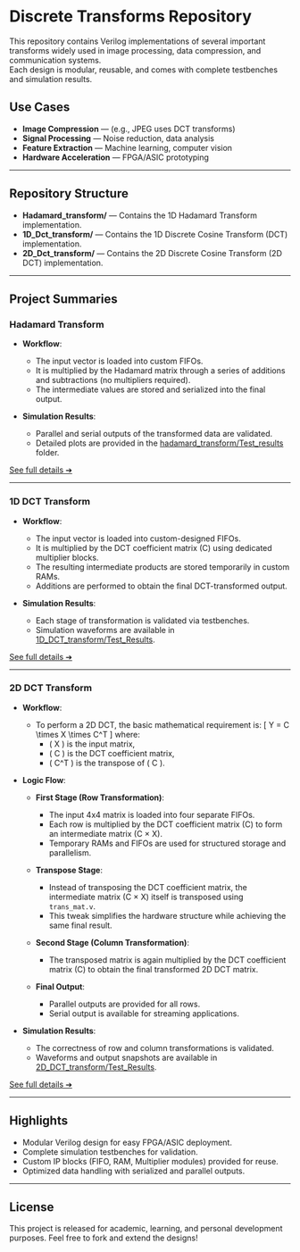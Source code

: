 # Discrete Transforms Repository

This repository contains Verilog implementations of several important transforms widely used in image processing, data compression, and communication systems.  
Each design is modular, reusable, and comes with complete testbenches and simulation results.

## Use Cases

- **Image Compression** — (e.g., JPEG uses DCT transforms)
- **Signal Processing** — Noise reduction, data analysis
- **Feature Extraction** — Machine learning, computer vision
- **Hardware Acceleration** — FPGA/ASIC prototyping

---

## Repository Structure

- **Hadamard_transform/** — Contains the 1D Hadamard Transform implementation.
- **1D_Dct_transform/** — Contains the 1D Discrete Cosine Transform (DCT) implementation.
- **2D_Dct_transform/** — Contains the 2D Discrete Cosine Transform (2D DCT) implementation.

---

## Project Summaries

### Hadamard Transform

- **Workflow**:
  - The input vector is loaded into custom FIFOs.
  - It is multiplied by the Hadamard matrix through a series of additions and subtractions (no multipliers required).
  - The intermediate values are stored and serialized into the final output.

- **Simulation Results**:
  - Parallel and serial outputs of the transformed data are validated.
  - Detailed plots are provided in the [hadamard_transform/Test_results](Hadamard_transform/Test_results/README.md) folder.

[See full details ➔](Hadamard_transform/README.md)

---

### 1D DCT Transform

- **Workflow**:
  - The input vector is loaded into custom-designed FIFOs.
  - It is multiplied by the DCT coefficient matrix (C) using dedicated multiplier blocks.
  - The resulting intermediate products are stored temporarily in custom RAMs.
  - Additions are performed to obtain the final DCT-transformed output.

- **Simulation Results**:
  - Each stage of transformation is validated via testbenches.
  - Simulation waveforms are available in [1D_DCT_transform/Test_Results](1D_DCT_transform/Test_Results/README.md).

[See full details ➔](1D_DCT_transform/README.md)

---

### 2D DCT Transform

- **Workflow**:
  - To perform a 2D DCT, the basic mathematical requirement is:
    \[
    Y = C \times X \times C^T
    \]
    where:
      - \( X \) is the input matrix,
      - \( C \) is the DCT coefficient matrix,
      - \( C^T \) is the transpose of \( C \).

- **Logic Flow**:
  - **First Stage (Row Transformation)**:
    - The input 4x4 matrix is loaded into four separate FIFOs.
    - Each row is multiplied by the DCT coefficient matrix (C) to form an intermediate matrix (C × X).
    - Temporary RAMs and FIFOs are used for structured storage and parallelism.

  - **Transpose Stage**:
    - Instead of transposing the DCT coefficient matrix, the intermediate matrix (C × X) itself is transposed using `trans_mat.v`.
    - This tweak simplifies the hardware structure while achieving the same final result.

  - **Second Stage (Column Transformation)**:
    - The transposed matrix is again multiplied by the DCT coefficient matrix (C) to obtain the final transformed 2D DCT matrix.

  - **Final Output**:
    - Parallel outputs are provided for all rows.
    - Serial output is available for streaming applications.

- **Simulation Results**:
  - The correctness of row and column transformations is validated.
  - Waveforms and output snapshots are available in [2D_DCT_transform/Test_Results](2D_DCT_transform/Test_results/README.md).

[See full details ➔](2D_DCT_transform/README.md)

---

## Highlights

- Modular Verilog design for easy FPGA/ASIC deployment.
- Complete simulation testbenches for validation.
- Custom IP blocks (FIFO, RAM, Multiplier modules) provided for reuse.
- Optimized data handling with serialized and parallel outputs.

---

## License

This project is released for academic, learning, and personal development purposes.
Feel free to fork and extend the designs!

